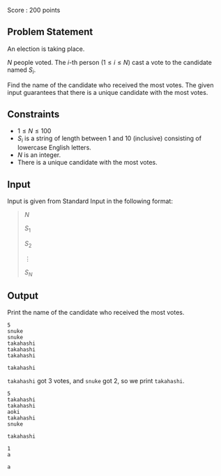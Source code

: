 Score : $200$ points

## Problem Statement

An election is taking place.

$N$ people voted. The $i$-th person $(1 \leq i \leq N)$ cast a vote to the candidate named $S_i$.

Find the name of the candidate who received the most votes. The given input guarantees that there is a unique candidate with the most votes.

## Constraints

- $1 \leq N \leq 100$
- $S_i$ is a string of length between $1$ and $10$ (inclusive) consisting of lowercase English letters.
- $N$ is an integer.
- There is a unique candidate with the most votes.

## Input

Input is given from Standard Input in the following format:

> $N$
> 
> $S_1$
> 
> $S_2$
> 
> $\vdots$
> 
> $S_N$

## Output

Print the name of the candidate who received the most votes.

```input1
5
snuke
snuke
takahashi
takahashi
takahashi
```

```output1
takahashi
```

`takahashi` got $3$ votes, and `snuke` got $2$, so we print `takahashi`.

```input2
5
takahashi
takahashi
aoki
takahashi
snuke
```

```output2
takahashi
```

```input3
1
a
```

```output3
a
```